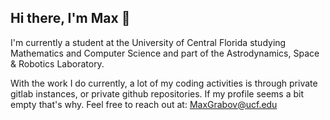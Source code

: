 ## Hi there, I'm Max 👋
I'm currently a student at the University of Central Florida studying Mathematics and Computer Science and part of the Astrodynamics, Space & Robotics Laboratory.

With the work I do currently, a lot of my coding activities is through private gitlab instances, or private github repositories. If my profile seems a bit empty that's why.
Feel free to reach out at: MaxGrabov@ucf.edu
